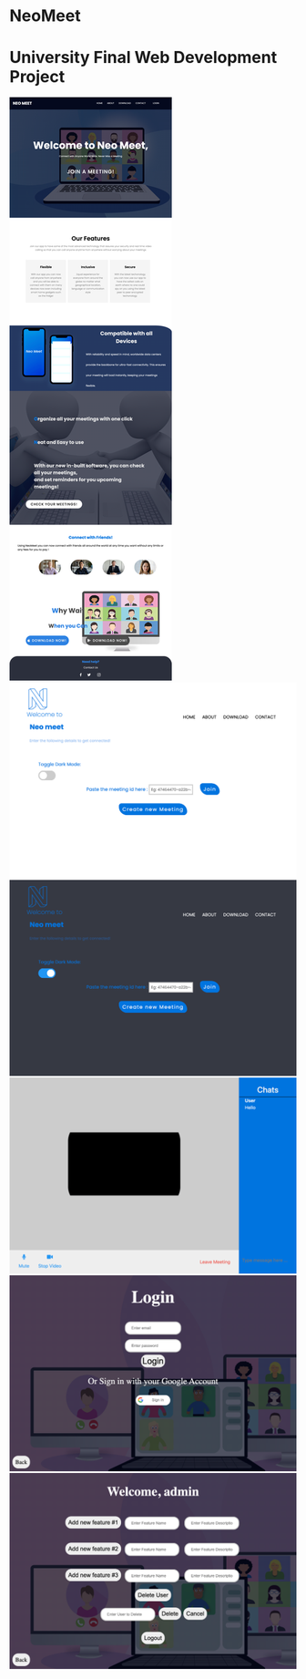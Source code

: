 # NeoMeet
# University Final Web Development Project


<img src="Design/browser.png">
<img src="Design/light.png">
<img src="Design/dark.png">
<img src="Design/meeting.png">
<img src="Design/login.png">
<img src="Design/admin.png">

